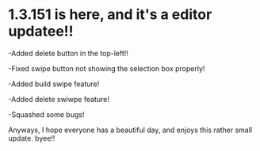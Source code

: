 # 1.3.151 is here, and it's a editor updatee!!

-Added delete button in the top-left!!

-Fixed swipe button not showing the selection box properly!

-Added build swipe feature!

-Added delete swiwpe feature!

-Squashed some bugs!

Anyways, I hope everyone has a beautiful day, and enjoys this rather small update. byee!!
